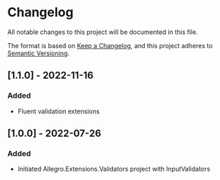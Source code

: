 # Changelog

All notable changes to this project will be documented in this file.

The format is based on [Keep a Changelog](https://keepachangelog.com/en/1.0.0/), and this project adheres
to [Semantic Versioning](https://semver.org/spec/v2.0.0.html).

## [1.1.0] - 2022-11-16

### Added

* Fluent validation extensions

## [1.0.0] - 2022-07-26

### Added

* Initiated Allegro.Extensions.Validators project with InputValidators
